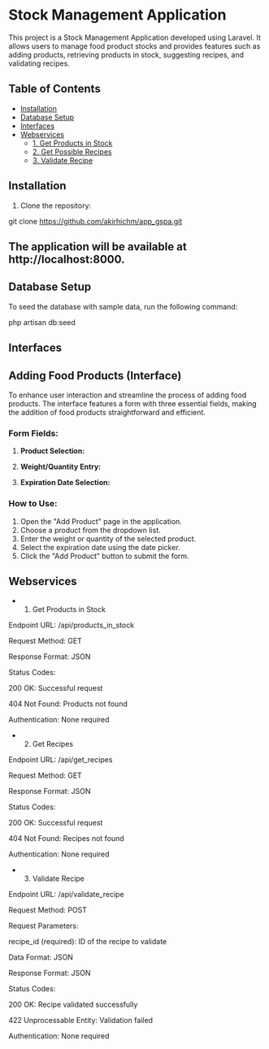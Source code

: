 # Stock Management Application

This project is a Stock Management Application developed using Laravel. It allows users to manage food product stocks and provides features such as adding products, retrieving products in stock, suggesting recipes, and validating recipes.

## Table of Contents

- [Installation](#installation)
- [Database Setup](#database-setup)
- [Interfaces](#Interfaces)
- [Webservices](#webservices)
  - [1. Get Products in Stock](#1-get-products-in-stock)
  - [2. Get Possible Recipes](#2-get-possible-recipes)
  - [3. Validate Recipe](#3-validate-recipe)

## Installation

1. Clone the repository:

git clone https://github.com/akirhichm/app_gspa.git

## The application will be available at http://localhost:8000.

## Database Setup
To seed the database with sample data, run the following command:

php artisan db:seed

## Interfaces

## Adding Food Products (Interface)

To enhance user interaction and streamline the process of adding food products. 
The interface features a form with three essential fields, making the addition of food products straightforward and efficient.

### Form Fields:

1. **Product Selection:**

2. **Weight/Quantity Entry:**

3. **Expiration Date Selection:**
 
### How to Use:

1. Open the "Add Product" page in the application.
2. Choose a product from the dropdown list.
3. Enter the weight or quantity of the selected product.
4. Select the expiration date using the date picker.
5. Click the "Add Product" button to submit the form.



## Webservices
- 1. Get Products in Stock

Endpoint URL: /api/products_in_stock

Request Method: GET

Response Format: JSON

Status Codes:

200 OK: Successful request

404 Not Found: Products not found

Authentication: None required

- 2. Get Recipes

Endpoint URL: /api/get_recipes

Request Method: GET

Response Format: JSON

Status Codes:

200 OK: Successful request

404 Not Found: Recipes not found

Authentication: None required

- 3. Validate Recipe

Endpoint URL: /api/validate_recipe

Request Method: POST

Request Parameters:

recipe_id (required): ID of the recipe to validate

Data Format: JSON

Response Format: JSON

Status Codes:

200 OK: Recipe validated successfully

422 Unprocessable Entity: Validation failed

Authentication: None required

